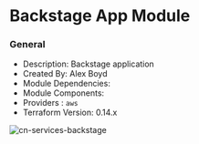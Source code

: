 # Backstage App Module

### General

* Description: Backstage application
* Created By: Alex Boyd
* Module Dependencies:
* Module Components:
* Providers : `aws`
* Terraform Version: 0.14.x

![cn-services-backstage](https://github.com/ChowNow/ops-tf-modules/workflows/cn-services-backstage/badge.svg)
